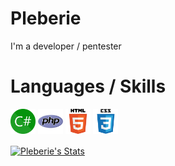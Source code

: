 # Pleberie
I'm a developer / pentester



# Languages / Skills

<code><img height="40" src="https://raw.githubusercontent.com/github/explore/80688e429a7d4ef2fca1e82350fe8e3517d3494d/topics/csharp/csharp.png"></code>
<code><img height="40" src="https://raw.githubusercontent.com/github/explore/80688e429a7d4ef2fca1e82350fe8e3517d3494d/topics/php/php.png"></code>
<code><img height="40" src="https://raw.githubusercontent.com/github/explore/80688e429a7d4ef2fca1e82350fe8e3517d3494d/topics/html/html.png"></code>
<code><img height="40" src="https://raw.githubusercontent.com/github/explore/80688e429a7d4ef2fca1e82350fe8e3517d3494d/topics/css/css.png"></code>



<a href="https://github.com/Pleberie">
  <img align="center" src="https://github-readme-stats.vercel.app/api?username=Pleberie&show_icons=true&include_all_commits=true&show_icons=true&title_color=fff&icon_color=79ff97&text_color=9f9f9f&bg_color=151515" alt="Pleberie's Stats" />
</a>
<br><br>
<a href="https://github.com/Pleberie?tab=repositories">
  <img align="center" src="https://github-readme-stats.vercel.app/api/top-langs/?username=Pleberie&layout=compact&show_icons=true&title_color=fff&icon_color=79ff97&text_color=9f9f9f&bg_color=151515" alt='My most used languages" />
</a>
<br>
<br>
